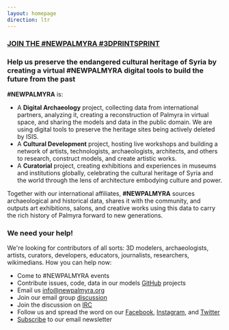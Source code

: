 ```yaml
---
layout: homepage
direction: ltr
---
```

### [JOIN THE #NEWPALMYRA #3DPRINTSPRINT]( http://newpalmyra.org/printsprint ) ###

### Help us preserve the endangered cultural heritage of Syria by creating a virtual #NEWPALMYRA digital tools to build the future from the past

**#NEWPALMYRA** is:

* A **Digital Archaeology** project, collecting data from international partners, analyzing it, creating a reconstruction of Palmyra in virtual space, and sharing the models and data in the public domain. We are using digital tools to preserve the heritage sites being actively deleted by ISIS.
* A **Cultural Development** project, hosting live workshops and building a network of artists, technologists, archaeologists, architects, and others to research, construct models, and create artistic works.
* A **Curatorial** project, creating exhibitions and experiences in museums and institutions globally, celebrating the cultural heritage of Syria and the world through the lens of architecture embodying culture and power.

Together with our international affiliates, **#NEWPALMYRA** sources archaeological and historical data, shares it with the community, and outputs art exhibitions, salons, and creative works using this data to carry the rich history of Palmyra forward to new generations.

### We need your help!

We're looking for contributors of all sorts: 3D modelers, archaeologists, artists, curators, developers, educators, journalists, researchers, wikimedians. How you can help now:

* Come to #NEWPALMYRA events
* Contribute issues, code, data in our models [GitHub](https://github.com/newpalmyra) projects
* Email us [info@newpalmyra.org](mailto:info@newpalmyra.org)
* Join our email group [discussion](mailto:public+subscribe@lists.newpalmyra.org)
* Join the discussion on [IRC](http://webchat.freenode.net/?channels=#newpalmyra)
* Follow us and spread the word on our [Facebook](https://www.facebook.com/pages/New-Palmyra/200184583646306), [Instagram](https://www.facebook.com/pages/New-Palmyra/200184583646306), and [Twitter](https://twitter.com/newpalmyraorg)
* [Subscribe](https://tinyletter.com/NewPalmyra) to our email newsletter
